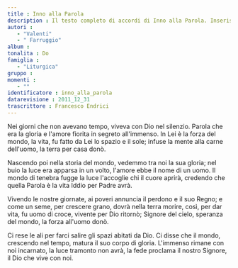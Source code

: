 ```yaml
--- 
title : Inno alla Parola
description : Il testo completo di accordi di Inno alla Parola. Inseriscila nel tuo canzoniere!
autori : 
   - "Valenti"
   - " Farruggio"
album : 
tonalita : Do
famiglia : 
   - "Liturgica"
gruppo : 
momenti : 
   - ""
identificatore : inno_alla_parola
datarevisione : 2011_12_31
trascrittore : Francesco Endrici
--- 
```




Nei giorni che non avevano tempo,
viveva con Dio nel silenzio.
Parola che era la gloria e l'amore
fiorita in segreto all'immenso.
In Lei è la forza del mondo, la vita,
fu fatto da Lei lo spazio e il sole;
infuse la mente alla carne dell'uomo,
la terra per casa donò. 


Nascendo poi nella storia del mondo,
vedemmo tra noi la sua gloria;
nel buio la luce era apparsa in un volto,
l'amore ebbe il nome di un uomo.
Il mondo di tenebra fugge la luce
l'accoglie chi il cuore aprirà,
credendo che quella Parola è la vita
Iddio per Padre avrà.


Vivendo le nostre giornate, ai poveri
annuncia il perdono e il suo Regno;
e come un seme, per crescere grano,
dovrà nella terra morire,
così, per dar vita, fu uomo di croce,
vivente per Dio ritornò;
Signore del cielo, speranza del mondo,
la forza all'uomo donò.


Ci rese le ali per farci salire
gli spazi abitati da Dio.
Ci disse che il mondo,
crescendo nel tempo,
matura il suo corpo di gloria.
L'immenso rimane con noi incarnato,
la luce tramonto non avrà,
la fede proclama il nostro Signore,
il Dio che vive con noi.


